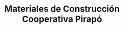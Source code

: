 ---
title: "Materiales de Construcción Cooperativa Pirapó"
url: /pirapo/materiales-de-construccion-cooperativa-pirapo/
shop: Eisenwaren
---
